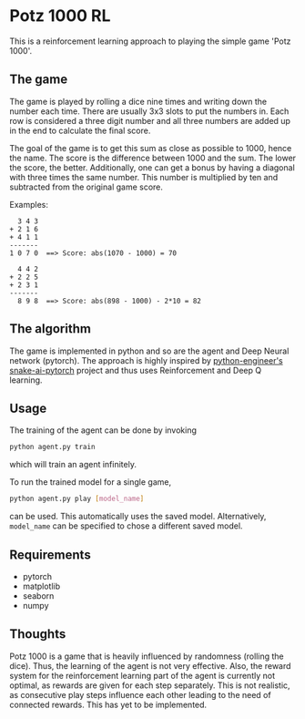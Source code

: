 # Potz 1000 RL

This is a reinforcement learning approach to playing the simple game 'Potz 1000'.

## The game
The game is played by rolling a dice nine times and writing down the number each time.
There are usually 3x3 slots to put the numbers in. Each row is considered a three digit number
and all three numbers are added up in the end to calculate the final score.

The goal of the game is to get this sum as close as possible to 1000, hence the name.
The score is the difference between 1000 and the sum. The lower the score, the better.
Additionally, one can get a bonus by having a diagonal with three times the same number.
This number is multiplied by ten and subtracted from the original game score.

Examples:
```
  3 4 3
+ 2 1 6
+ 4 1 1
-------
1 0 7 0  ==> Score: abs(1070 - 1000) = 70

  4 4 2
+ 2 2 5
+ 2 3 1
-------
  8 9 8  ==> Score: abs(898 - 1000) - 2*10 = 82
```

## The algorithm
The game is implemented in python and so are the agent and Deep Neural network (pytorch).
The approach is highly inspired by [python-engineer's](https://github.com/python-engineer)
[snake-ai-pytorch](https://github.com/python-engineer/snake-ai-pytorch) project and thus uses
Reinforcement and Deep Q learning.


## Usage
The training of the agent can be done by invoking
```bash
python agent.py train
```
which will train an agent infinitely.

To run the trained model for a single game,
```bash
python agent.py play [model_name]
```
can be used. This automatically uses the saved model. Alternatively, `model_name`
can be specified to chose a different saved model.


## Requirements
- pytorch
- matplotlib
- seaborn
- numpy


## Thoughts
Potz 1000 is a game that is heavily influenced by randomness (rolling the dice).
Thus, the learning of the agent is not very effective.
Also, the reward system for the reinforcement learning part of the agent is currently not optimal,
as rewards are given for each step separately. This is not realistic, as consecutive play steps influence each other leading to the need of connected rewards. This has yet to be implemented.





